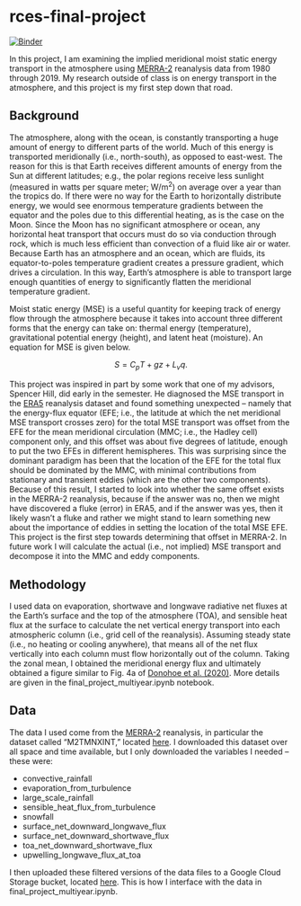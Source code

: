 # rces-final-project

[![Binder](https://mybinder.org/badge_logo.svg)](https://mybinder.org/v2/gh/pangeo-data/pangeo-docker-images/2022.09.21?urlpath=git-pull%3Frepo%3Dhttps%253A%252F%252Fgithub.com%252Fparsellsx%252Frces-final-project%26urlpath%3Dlab%252Ftree%252Frces-final-project%252Ffinal_project.ipynb%26branch%3Dmain)

In this project, I am examining the implied meridional moist static energy transport in the atmosphere using [MERRA-2](https://gmao.gsfc.nasa.gov/reanalysis/MERRA-2/) reanalysis data from 1980 through 2019. My research outside of class is on energy transport in the atmosphere, and this project is my first step down that road. 

## Background

The atmosphere, along with the ocean, is constantly transporting a huge amount of energy to different parts of the world. Much of this energy is transported meridionally (i.e., north-south), as opposed to east-west. The reason for this is that Earth receives different amounts of energy from the Sun at different latitudes; e.g., the polar regions receive less sunlight (measured in watts per square meter; W/m<sup>2</sup>) on average over a year than the tropics do. If there were no way for the Earth to horizontally distribute energy, we would see enormous temperature gradients between the equator and the poles due to this differential heating, as is the case on the Moon. Since the Moon has no significant atmosphere or ocean, any horizontal heat transport that occurs must do so via conduction through rock, which is much less efficient than convection of a fluid like air or water. Because Earth has an atmosphere and an ocean, which are fluids, its equator-to-poles temperature gradient creates a pressure gradient, which drives a circulation. In this way, Earth’s atmosphere is able to transport large enough quantities of energy to significantly flatten the meridional temperature gradient.

Moist static energy (MSE) is a useful quantity for keeping track of energy flow through the atmosphere because it takes into account three different forms that the energy can take on: thermal energy (temperature), gravitational potential energy (height), and latent heat (moisture). An equation for MSE is given below. 

$$S = C_pT+gz+L_vq.$$

This project was inspired in part by some work that one of my advisors, Spencer Hill, did early in the semester. He diagnosed the MSE transport in the [ERA5](https://www.ecmwf.int/en/forecasts/datasets/reanalysis-datasets/era5) reanalysis dataset and found something unexpected – namely that the energy-flux equator (EFE; i.e., the latitude at which the net meridional MSE transport crosses zero) for the total MSE transport was offset from the EFE for the mean meridional circulation (MMC; i.e., the Hadley cell) component only, and this offset was about five degrees of latitude, enough to put the two EFEs in different hemispheres. This was surprising since the dominant paradigm has been that the location of the EFE for the total flux should be dominated by the MMC, with minimal contributions from stationary and transient eddies (which are the other two components). Because of this result, I started to look into whether the same offset exists in the MERRA-2 reanalysis, because if the answer was no, then we might have discovered a fluke (error) in ERA5, and if the answer was yes, then it likely wasn’t a fluke and rather we might stand to learn something new about the importance of eddies in setting the location of the total MSE EFE. This project is the first step towards determining that offset in MERRA-2. In future work I will calculate the actual (i.e., not implied) MSE transport and decompose it into the MMC and eddy components.

## Methodology

I used data on evaporation, shortwave and longwave radiative net fluxes at the Earth’s surface and the top of the atmosphere (TOA), and sensible heat flux at the surface to calculate the net vertical energy transport into each atmospheric column (i.e., grid cell of the reanalysis). Assuming steady state (i.e., no heating or cooling anywhere), that means all of the net flux vertically into each column must flow horizontally out of the column. Taking the zonal mean, I obtained the meridional energy flux and ultimately obtained a figure similar to Fig. 4a of [Donohoe et al. (2020)](https://journals.ametsoc.org/view/journals/clim/33/10/jcli-d-19-0797.1.xml). More details are given in the final_project_multiyear.ipynb notebook.

## Data

The data I used come from the [MERRA-2](https://gmao.gsfc.nasa.gov/reanalysis/MERRA-2/) reanalysis, in particular the dataset called “M2TMNXINT,” located [here](https://disc.gsfc.nasa.gov/datasets/M2TMNXINT_5.12.4/summary?keywords=M2TMNXINT). I downloaded this dataset over all space and time available, but I only downloaded the variables I needed – these were:

- convective_rainfall
- evaporation_from_turbulence
- large_scale_rainfall
- sensible_heat_flux_from_turbulence
- snowfall
- surface_net_downward_longwave_flux
- surface_net_downward_shortwave_flux
- toa_net_downward_shortwave_flux
- upwelling_longwave_flux_at_toa

I then uploaded these filtered versions of the data files to a Google Cloud Storage bucket, located [here](https://console.cloud.google.com/storage/browser/rces-data;tab=objects?prefix=&forceOnObjectsSortingFiltering=false). This is how I interface with the data in final_project_multiyear.ipynb.
